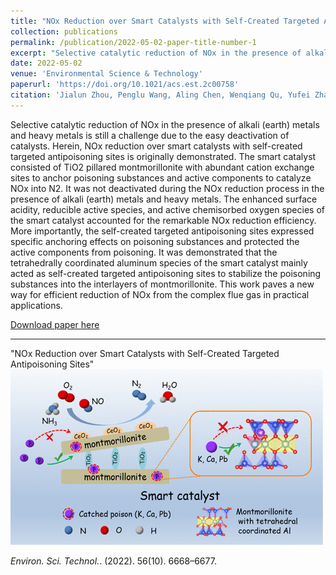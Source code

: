 ```yaml
---
title: "NOx Reduction over Smart Catalysts with Self-Created Targeted Antipoisoning Sites"
collection: publications
permalink: /publication/2022-05-02-paper-title-number-1
excerpt: "Selective catalytic reduction of NOx in the presence of alkali (earth) metals and heavy metals is still a challenge due to the easy deactivation of catalysts. Herein, NOx reduction over smart catalysts with self-created targeted antipoisoning sites is originally demonstrated. The smart catalyst consisted of TiO2 pillared montmorillonite with abundant cation exchange sites to anchor poisoning substances and active components to catalyze NOx into N2. It was not deactivated during the NOx reduction process in the presence of alkali (earth) metals and heavy metals. The enhanced surface acidity, reducible active species, and active chemisorbed oxygen species of the smart catalyst accounted for the remarkable NOx reduction efficiency. More importantly, the self-created targeted antipoisoning sites expressed specific anchoring effects on poisoning substances and protected the active components from poisoning. It was demonstrated that the tetrahedrally coordinated aluminum species of the smart catalyst mainly acted as self-created targeted antipoisoning sites to stabilize the poisoning substances into the interlayers of montmorillonite. This work paves a new way for efficient reduction of NOx from the complex flue gas in practical applications.<br/><img src='/images/Publication/2022ZJLEST.jpg'>"
date: 2022-05-02
venue: 'Environmental Science & Technology'
paperurl: 'https://doi.org/10.1021/acs.est.2c00758'
citation: 'Jialun Zhou, Penglu Wang, Aling Chen, Wenqiang Qu, Yufei Zhao, and Dengsong Zhang*. <i>Environ. Sci. Technol.</i>. (2022). 56(10). 6668–6677.'
---
```


Selective catalytic reduction of NOx in the presence of alkali (earth) metals and heavy metals is still a challenge due to the easy deactivation of catalysts. Herein, NOx reduction over smart catalysts with self-created targeted antipoisoning sites is originally demonstrated. The smart catalyst consisted of TiO2 pillared montmorillonite with abundant cation exchange sites to anchor poisoning substances and active components to catalyze NOx into N2. It was not deactivated during the NOx reduction process in the presence of alkali (earth) metals and heavy metals. The enhanced surface acidity, reducible active species, and active chemisorbed oxygen species of the smart catalyst accounted for the remarkable NOx reduction efficiency. More importantly, the self-created targeted antipoisoning sites expressed specific anchoring effects on poisoning substances and protected the active components from poisoning. It was demonstrated that the tetrahedrally coordinated aluminum species of the smart catalyst mainly acted as self-created targeted antipoisoning sites to stabilize the poisoning substances into the interlayers of montmorillonite. This work paves a new way for efficient reduction of NOx from the complex flue gas in practical applications.

[Download paper here](https://wenqiang2.github.io/images/Publication/2022ZJLEST.pdf)

---
"NOx Reduction over Smart Catalysts with Self-Created Targeted Antipoisoning Sites"
<br/><img src='/images/Publication/2022ZJLEST.jpg'>


<i>Environ. Sci. Technol.</i>. (2022). 56(10). 6668–6677.

